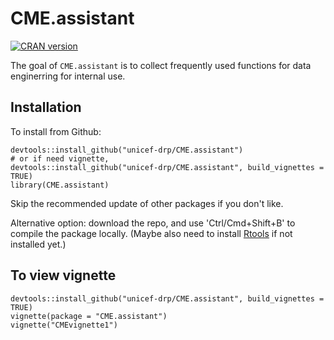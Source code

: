 # CME.assistant


[![CRAN version](http://www.r-pkg.org/badges/version/CME.assistant)](https://cran.r-project.org/package=CME.assistant) 

<!-- badges: start -->
<!-- badges: end -->

The goal of `CME.assistant` is to collect frequently used functions for data enginerring for internal use.

## Installation  

To install from Github: 

```{r}
devtools::install_github("unicef-drp/CME.assistant")
# or if need vignette,
devtools::install_github("unicef-drp/CME.assistant", build_vignettes = TRUE)
library(CME.assistant)
```
Skip the recommended update of other packages if you don't like.   

Alternative option: download the repo, and use 'Ctrl/Cmd+Shift+B' to compile the package locally. (Maybe also need to install [Rtools](https://cran.r-project.org/bin/windows/Rtools/) if not installed yet.)

## To view vignette
```{r}
devtools::install_github("unicef-drp/CME.assistant", build_vignettes = TRUE)
vignette(package = "CME.assistant")
vignette("CMEvignette1")
```

